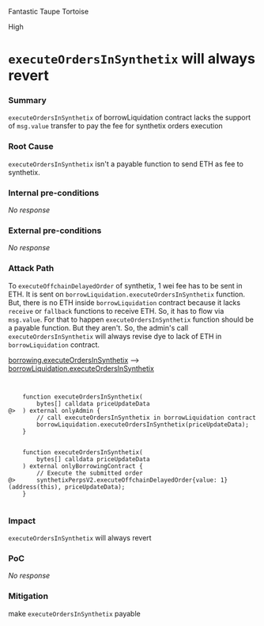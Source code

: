 Fantastic Taupe Tortoise

High

# `executeOrdersInSynthetix` will always revert

### Summary


`executeOrdersInSynthetix` of borrowLiquidation contract lacks the support of `msg.value` transfer to pay the fee for synthetix orders execution


### Root Cause


`executeOrdersInSynthetix` isn't a payable function to send ETH as fee to synthetix.


### Internal pre-conditions

_No response_

### External pre-conditions

_No response_

### Attack Path



To `executeOffchainDelayedOrder` of synthetix, 1 wei fee has to be sent in ETH. It is sent on `borrowLiquidation.executeOrdersInSynthetix` function. But, there is no ETH inside `borrowLiquidation` contract because it lacks `receive` or `fallback` functions to receive ETH. So, it has to flow via `msg.value`. For that to happen `executeOrdersInSynthetix` function should be a payable function. But they aren't. So, the admin's call `executeOrdersInSynthetix` will always revise dye to lack of ETH in `borrowLiquidation` contract.


[borrowing.executeOrdersInSynthetix](https://github.com/sherlock-audit/2024-11-autonomint/blob/0d324e04d4c0ca306e1ae4d4c65f0cb9d681751b/Blockchain/Blockchian/contracts/Core_logic/borrowing.sol#L423-L428) --> [borrowLiquidation.executeOrdersInSynthetix](https://github.com/sherlock-audit/2024-11-autonomint/blob/0d324e04d4c0ca306e1ae4d4c65f0cb9d681751b/Blockchain/Blockchian/contracts/Core_logic/borrowLiquidation.sol#L385)

```solidity


    function executeOrdersInSynthetix(
        bytes[] calldata priceUpdateData
@>  ) external onlyAdmin {
        // call executeOrdersInSynthetix in borrowLiquidation contract
        borrowLiquidation.executeOrdersInSynthetix(priceUpdateData);
    }


    function executeOrdersInSynthetix(
        bytes[] calldata priceUpdateData
    ) external onlyBorrowingContract {
        // Execute the submitted order
@>      synthetixPerpsV2.executeOffchainDelayedOrder{value: 1}(address(this), priceUpdateData);
    }


```

### Impact




`executeOrdersInSynthetix` will always revert


### PoC

_No response_

### Mitigation



make `executeOrdersInSynthetix` payable